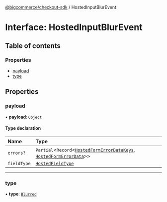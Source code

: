 [@bigcommerce/checkout-sdk](../README.md) / HostedInputBlurEvent

# Interface: HostedInputBlurEvent

## Table of contents

### Properties

- [payload](HostedInputBlurEvent.md#payload)
- [type](HostedInputBlurEvent.md#type)

## Properties

### payload

• **payload**: `Object`

#### Type declaration

| Name | Type |
| :------ | :------ |
| `errors?` | `Partial`<`Record`<[`HostedFormErrorDataKeys`](../README.md#hostedformerrordatakeys), [`HostedFormErrorData`](HostedFormErrorData.md)\>\> |
| `fieldType` | [`HostedFieldType`](../enums/HostedFieldType.md) |

___

### type

• **type**: [`Blurred`](../enums/HostedInputEventType.md#blurred)
